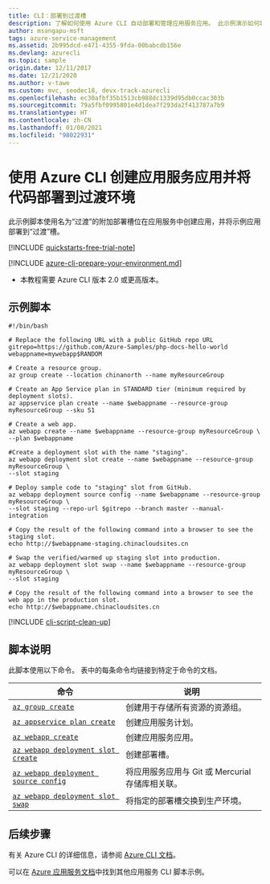 ```yaml
---
title: CLI：部署到过渡槽
description: 了解如何使用 Azure CLI 自动部署和管理应用服务应用。 此示例演示如何将代码部署到过渡槽。
author: msangapu-msft
tags: azure-service-management
ms.assetid: 2b995dcd-e471-4355-9fda-00babcdb156e
ms.devlang: azurecli
ms.topic: sample
origin.date: 12/11/2017
ms.date: 12/21/2020
ms.author: v-tawe
ms.custom: mvc, seodec18, devx-track-azurecli
ms.openlocfilehash: ec30afbf35b1513cb988dc1339d95db0ccac303b
ms.sourcegitcommit: 79a5fbf0995801e4d1dea7f293da2f413787a7b9
ms.translationtype: HT
ms.contentlocale: zh-CN
ms.lasthandoff: 01/08/2021
ms.locfileid: "98022931"
---
```

# <a name="create-an-app-service-app-and-deploy-code-to-a-staging-environment-using-azure-cli"></a>使用 Azure CLI 创建应用服务应用并将代码部署到过渡环境

此示例脚本使用名为“过渡”的附加部署槽位在应用服务中创建应用，并将示例应用部署到“过渡”槽。

[!INCLUDE [quickstarts-free-trial-note](../../../includes/quickstarts-free-trial-note.md)]

[!INCLUDE [azure-cli-prepare-your-environment.md](../../../includes/azure-cli-prepare-your-environment.md)]

 - 本教程需要 Azure CLI 版本 2.0 或更高版本。

<!-- If using Azure Cloud Shell, the latest version is already installed.-->

## <a name="sample-script"></a>示例脚本

```azurecli
#!/bin/bash

# Replace the following URL with a public GitHub repo URL
gitrepo=https://github.com/Azure-Samples/php-docs-hello-world
webappname=mywebapp$RANDOM

# Create a resource group.
az group create --location chinanorth --name myResourceGroup

# Create an App Service plan in STANDARD tier (minimum required by deployment slots).
az appservice plan create --name $webappname --resource-group myResourceGroup --sku S1

# Create a web app.
az webapp create --name $webappname --resource-group myResourceGroup \
--plan $webappname

#Create a deployment slot with the name "staging".
az webapp deployment slot create --name $webappname --resource-group myResourceGroup \
--slot staging

# Deploy sample code to "staging" slot from GitHub.
az webapp deployment source config --name $webappname --resource-group myResourceGroup \
--slot staging --repo-url $gitrepo --branch master --manual-integration

# Copy the result of the following command into a browser to see the staging slot.
echo http://$webappname-staging.chinacloudsites.cn

# Swap the verified/warmed up staging slot into production.
az webapp deployment slot swap --name $webappname --resource-group myResourceGroup \
--slot staging

# Copy the result of the following command into a browser to see the web app in the production slot.
echo http://$webappname.chinacloudsites.cn
```

[!INCLUDE [cli-script-clean-up](../../../includes/cli-script-clean-up.md)]

## <a name="script-explanation"></a>脚本说明

此脚本使用以下命令。 表中的每条命令均链接到特定于命令的文档。

| 命令 | 说明 |
|---|---|
| [`az group create`](https://docs.azure.cn/cli/group#az_group_create) | 创建用于存储所有资源的资源组。 |
| [`az appservice plan create`](https://docs.azure.cn/cli/appservice/plan#az_appservice_plan_create) | 创建应用服务计划。 |
| [`az webapp create`](https://docs.azure.cn/cli/webapp#az_webapp_create) | 创建应用服务应用。 |
| [`az webapp deployment slot create`](https://docs.azure.cn/cli/webapp/deployment/slot#az_webapp_deployment_slot_create) | 创建部署槽。 |
| [`az webapp deployment source config`](https://docs.azure.cn/cli/webapp/deployment/source#az_webapp_deployment_source_config) | 将应用服务应用与 Git 或 Mercurial 存储库相关联。 |
| [`az webapp deployment slot swap`](https://docs.azure.cn/cli/webapp/deployment/slot#az_webapp_deployment_slot_swap) | 将指定的部署槽交换到生产环境。 |

## <a name="next-steps"></a>后续步骤

有关 Azure CLI 的详细信息，请参阅 [Azure CLI 文档](https://docs.azure.cn/cli)。

可以在 [Azure 应用服务文档](../samples-cli.md)中找到其他应用服务 CLI 脚本示例。
